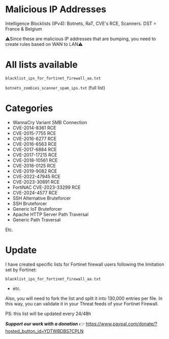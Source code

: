 # Malicious IP Addresses
Intelligence Blocklists (IPv4): Botnets, RaT, CVE's RCE, Scanners. DST = France & Belgium

⚠Since these are malicious IP addresses that are bumping, you need to create rules based on WAN to LAN⚠

# All lists available

```blacklist_ips_for_fortinet_firewall_aa.txt```

```botnets_zombies_scanner_spam_ips.txt``` (full list)

# Categories

- WannaCry Variant SMB Connection
- CVE-2014-8361 RCE
- CVE-2015-7755 RCE
- CVE-2016-6277 RCE
- CVE-2016-6563 RCE
- CVE-2017-6884 RCE
- CVE-2017-17215 RCE
- CVE-2018-10561 RCE
- CVE-2018-0125 RCE
- CVE-2019-9082 RCE
- CVE-2022-47945 RCE
- CVE-2023-30891 RCE
- FortiNAC CVE-2023-33299 RCE
- CVE-2024-4577 RCE
- SSH Alternative Bruteforcer
- SSH Bruteforcer
- Generic IoT Bruteforcer
- Apache HTTP Server Path Traversal
- Generic Path Traversal

Etc.

# Update

I have created specific lists for Fortinet firewall users following the limitation set by Fortinet:

```blacklist_ips_for_fortinet_firewall_aa.txt```

- etc.

Also, you will need to fork the list and split it into 130,000 entries per file. 
In this way, you can validate it in your Threat feeds of your Fortinet Firewall.

PS: this list will be updated every 24/48h

***Support our work with a donation*** 👉 https://www.paypal.com/donate/?hosted_button_id=YDTWBDBS7CPLN
